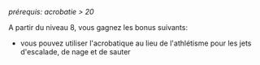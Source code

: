 *prérequis: acrobatie > 20*

A partir du niveau 8, vous gagnez les bonus suivants:

- vous pouvez utiliser l'acrobatique au lieu de l'athlétisme pour les jets d'escalade, de nage et de sauter 